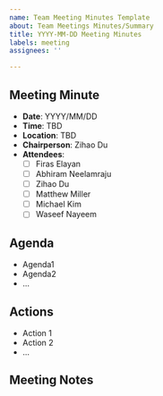 ```yaml
---
name: Team Meeting Minutes Template
about: Team Meetings Minutes/Summary
title: YYYY-MM-DD Meeting Minutes
labels: meeting
assignees: ''

---
```


## Meeting Minute
- **Date**: YYYY/MM/DD
- **Time**: TBD
-  **Location**: TBD
-  **Chairperson**: Zihao Du
- **Attendees**: 
	- [ ] Firas Elayan
	- [ ] Abhiram Neelamraju
	- [ ] Zihao Du
	- [ ] Matthew Miller
	- [ ] Michael Kim
	- [ ] Waseef Nayeem

## Agenda
- Agenda1
- Agenda2
- ...

## Actions
- Action 1
- Action 2
- ...

## Meeting Notes